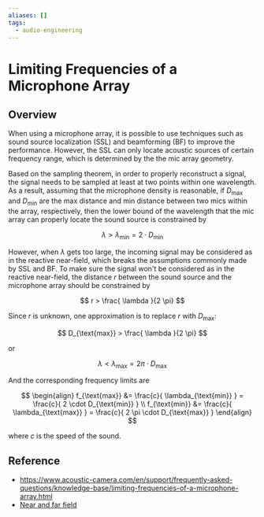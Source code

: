 ```yaml
---
aliases: []
tags:
  - audio-engineering
---
```


# Limiting Frequencies of a Microphone Array

## Overview  
  
When using a microphone array, it is possible to use techniques such as sound source localization (SSL) and beamforming (BF) to improve the performance. However, the SSL can only locate acoustic sources of certain frequency range, which is determined by the the mic array geometry.  
  
Based on the sampling theorem, in order to properly reconstruct a signal, the signal needs to be sampled at least at two points within one wavelength. As a result, assuming that the microphone density is reasonable, if $D_{\text{max}}$ and $D_{\text{min}}$ are the max distance and min distance between two mics within the array, respectively, then the lower bound of the wavelength that the mic array can properly locate the sound source is constrained by  
  
$$  
\lambda > \lambda_{\text{min}} = 2 \cdot D_{\text{min}}  
$$  
  
However, when $\lambda$ gets too large, the incoming signal may be considered as in the reactive near-field, which breaks the assumptions commonly made by SSL and BF. To make sure the signal won't be considered as in the reactive near-field, the distance $r$ between the sound source and the microphone array should be constrained by  
  
$$  
r > \frac{ \lambda }{2 \pi}  
$$  
  
Since $r$ is unknown, one approximation is to replace $r$ with $D_{\text{max}}$:  
  
$$  
D_{\text{max}} > \frac{ \lambda }{2 \pi}  
$$  
  
or  
  
$$  
\lambda < \lambda_{\text{max}} = 2 \pi \cdot D_{\text{max}}  
$$  
  
And the corresponding frequency limits are  
  
$$
\begin{align}
f_{\text{max}} &= \frac{c}{ \lambda_{\text{min}} } = \frac{c}{ 2 \cdot D_{\text{min}} } \\  
f_{\text{min}} &= \frac{c}{ \lambda_{\text{max}} } = \frac{c}{ 2 \pi \cdot D_{\text{max}} }  
\end{align}
$$  
  
where $c$ is the speed of the sound.  
  
## Reference  
  
* https://www.acoustic-camera.com/en/support/frequently-asked-questions/knowledge-base/limiting-frequencies-of-a-microphone-array.html  
* [Near and far field](https://en.wikipedia.org/wiki/Near_and_far_field)